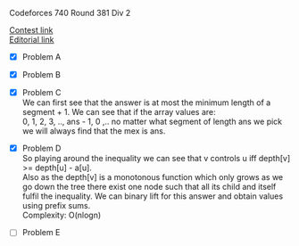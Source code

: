 Codeforces 740 Round 381 Div 2

[Contest link](http://codeforces.com/contest/740)  
[Editorial link](http://codeforces.com/blog/entry/48582)  

- [x] Problem A  

- [x] Problem B  

- [x] Problem C  
We can first see that the answer is at most the minimum length of a segment + 1. We can see that if the array values are:  
0, 1, 2, 3, .., ans - 1, 0 ,.. no matter what segment of length ans we pick we will always find that the mex is ans.  

- [x] Problem D  
So playing around the inequality we can see that v controls u iff depth[v] >= depth[u] - a[u].  
Also as the depth[v] is a monotonous function which only grows as we go down the tree there exist one node such that all its child and itself fulfil the inequality. We can binary lift for this answer and obtain values using prefix sums.  
Complexity: O(nlogn)

- [ ] Problem E  
